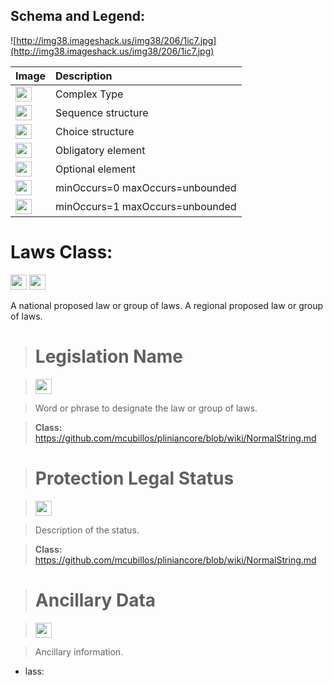 <h2><b>Schema and Legend:</b></h2>



![http://img38.imageshack.us/img38/206/1ic7.jpg](http://img38.imageshack.us/img38/206/1ic7.jpg)


|Image|Description|
|:----|:----------|
|<img src='http://imageshack.us/a/img16/5397/multipleg.jpg' width='26' height='24' />|Complex Type|
|<img src='http://img6.imageshack.us/img6/1315/sequencej.jpg' width='26' height='24' />|Sequence structure|
|<img src='http://img266.imageshack.us/img266/2791/choice.jpg' width='26' height='24' />|Choice structure|
|<img src='http://img52.imageshack.us/img52/2777/elementkw.jpg' width='26' height='24' />|Obligatory element|
|<img src='http://img585.imageshack.us/img585/4808/optional.jpg' width='26' height='24' />|Optional element|
|<img src='http://img19.imageshack.us/img19/4356/infinitol.jpg' width='26' height='24' />|minOccurs=0 maxOccurs=unbounded|
|<img src='http://img198.imageshack.us/img198/6134/unoinfinito.jpg' width='26' height='24' />|minOccurs=1 maxOccurs=unbounded|


<h1><b>Laws Class:</b></h1>

<img src='http://imageshack.us/a/img16/5397/multipleg.jpg' width='26' height='24' /> <img src='http://img6.imageshack.us/img6/1315/sequencej.jpg' width='26' height='24' />

A national proposed law or group of laws. A regional proposed law or group of laws.


> # Legislation Name #

> <img src='http://img52.imageshack.us/img52/2777/elementkw.jpg' width='26' height='24' />

> Word or phrase to designate the law or group of laws.

> <b>Class:</b> https://github.com/mcubillos/pliniancore/blob/wiki/NormalString.md

> # Protection Legal Status #

> <img src='http://img585.imageshack.us/img585/4808/optional.jpg' width='26' height='24' />

> Description of the status.

> <b>Class:</b> https://github.com/mcubillos/pliniancore/blob/wiki/NormalString.md


> # Ancillary Data #

> <img src='http://img19.imageshack.us/img19/4356/infinitol.jpg' width='26' height='24' />

> Ancillary information.

  * lass:
